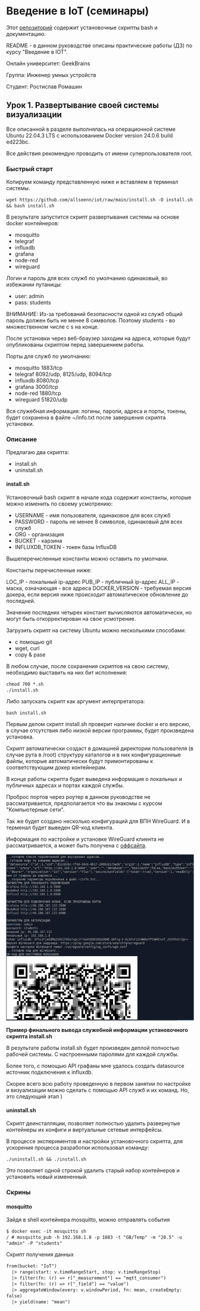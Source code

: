 # Введение в IoT (семинары)

Этот [репозиторий](https://github.com/allseenn/iot) содержит установочные скрипты bash и документацию.

README - в данном руководстве описаны практические работы (ДЗ) по курсу "Введение в IOT". 

Онлайн университет: GeekBrains

Группа: Инженер умных устройств

Студент: Ростислав Ромашин 

## Урок 1. Развертывание своей системы визуализации

Все описанной в разделе выполнялась на операционной системе Ubuntu 22.04.3 LTS с использованием Docker version 24.0.6 build ed223bc.

Все действия рекомендую проводить от имени суперпользователя root.

### Быстрый старт

Копируем команду представленную ниже и вставляем в терминал системы.

```
wget https://github.com/allseenn/iot/raw/main/install.sh -O install.sh && bash install.sh
```

В результате запустится скрипт развертывания системы на основе docker контейнеров:

- mosquitto
- telegraf
- influxdb
- grafana
- node-red
- wireguard

Логин и пароль для всех служб по умолчанию одинаковый, во избежании путаницы:
- user: admin
- pass: students

ВНИМАНИЕ: Из-за требований безопасности одной из служб общий пароль должен быть не менее 8 символов. Поэтому students - во множественном числе с s на конце.

После установки через веб-браузер заходим на адреса, которые будут опубликованы скриптом перед завершением работы.

Порты для служб по умолчанию:
- mosquitto 1883/tcp
- telegraf 8092/udp, 8125/udp, 8094/tcp
- influxdb 8080/tcp
- grafana 3000/tcp
- node-red 1880/tcp
- wireguard 51820/udp

Вся служебная информация: логины, пароли, адреса и порты, токены, будет сохранена в файле ~/info.txt после завершения скрипта установки.

### Описание

Предлагаю два скрипта:

- install.sh
- uninstall.sh

#### install.sh

Установочный bash скрипт в начале кода содержит константы, которые можно изменить по своему усмотрению:

- USERNAME - имя пользователя, одинаковое для всех служб
- PASSWORD - пароль не менее 8 символов, одинаковый для всех служб
- ORG - организация
- BUCKET - карзина
- INFLUXDB_TOKEN - токен базы InfluxDB

Вышеперечисленные константы можно оставить по умолчани.

Константы перечисленные ниже:

LOC_IP - локальный ip-адрес
PUB_IP - публичный ip-адрес
ALL_IP - маска, означающая - все адреса
DOCKER_VERSION - требуемая версия докера, если версия ниже происходит автоматическое обновление до последней.

Значение последних четырех констант вычисляются автоматически, но могут быть откорректирован на свое усмотрение.

Загрузить скрипт на систему Ubuntu можно несколькими способами:
- с помощью git
- wget, curl
- copy & pase

В любом случае, после сохранения скриптов на свою систему, необходимо выставить на них бит исполнения:

```
chmod 700 *.sh
./install.sh
```

Либо запускать скрипт как аргумент интерпретатора:

```
bash install.sh
```

Первым делом  скрипт install.sh проверит наличие docker и его версию, в случае отсутствия либо низкой версии программы, будет произведена установка.

Скрипт автоматически создаст в домашней директории пользователя (в случае рута в /root) структуру каталогов и в них конфигурационные файлы, которые автоматически будут примонтированы к соответствующим докер контейнерам.

В конце работы скрипта будет выведена информация о локальных и публичных адресах и портах каждой службы.

Проброс портов через роутер в данном руководстве не рассматривается, предполагается что вы знакомы с курсом "Компьютерные сети".

Так же будет создано несколько конфигураций для ВПН WireGuard. И в терменал будет выведен QR-код клиента.

Информация по настройке и установке WireGuard клиента не рассматривается, а может быть получена с [оффсайта](https://www.wireguard.com/quickstart/).

<img src=pics/01.png>

**Пример финального вывода служебной информации установочного скрипта install.sh**

В результате работы install.sh будет произведен деплой полностью рабочей системы. С настроенными паролями для каждой службы.

Более того, с помощью API графаны мне удалось создать datasource источник подключения к influxdb.

Скорее всего всю работу проведенную в первом занятии по настройке и визуализации можно сделать с помощью API служб и их команд. Но, это следующий этап )



#### uninstall.sh

Скрипт деинсталляции, позволяет полностью удалить развернутые контейнеры их конфиги и виртуальные сетевые интерфейсы.

В процессе экспериментов и настройки установочного скрипта, для ускорения процесса разработки использовал команду:

```
./uninstall.sh && ./install.sh
```
Это позволяет одной строкой удалить старый набор контейнеров и установить новый измененный.


### Скрины

#### mosquitto

Зайдя в shell контейнера mosquitto, можно отправлять события 

```
$ docker exec -it mosquitto sh
/ # mosquitto_pub -h 192.168.1.8 -p 1883 -t "GB/Temp" -m "28.5" -u "admin" -P "students"

```

Скрипт получения данных

```
from(bucket: "IoT")
  |> range(start: v.timeRangeStart, stop: v.timeRangeStop)
  |> filter(fn: (r) => r["_measurement"] == "mqtt_consumer")
  |> filter(fn: (r) => r["_field"] == "value")
  |> aggregateWindow(every: v.windowPeriod, fn: mean, createEmpty: false)
  |> yield(name: "mean")
```
